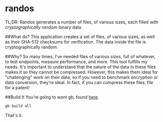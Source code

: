 # randos
TL;DR: Randos generates a number of files, of various sizes, each filled with _cryptographically random_ binary data.

##What do?
This application creates a set of files, of various sizes, as well as their SHA-512 checksums for verification. The
data inside the file is cryptographically random.

##Why?
So many times, I've needed files of various sizes, full of whatever, to test endpoints, measure performance, and more.
This tool fulfills my needs. It's important to understand that the nature of the data in these files makes it so they
cannot be compressed. However, this makes them ideal for "challenging" work on their data, so if you need to benchmark
encryption or data conversion, they're ideal. In fact, if you can compress these files, file for a patent!

##Build It
You're going to want gb, found [here](https://getgb.io/).

```bash
gb build all
```

That's it.

